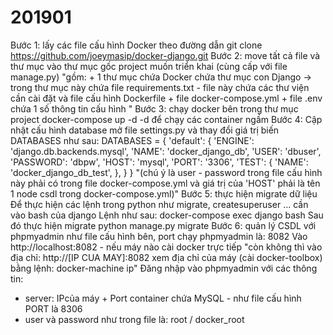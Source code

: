 # 201901
Bước 1: lấy các file cấu hình Docker theo đường dẫn
git clone https://github.com/joeymasip/docker-django.git
Bước 2: move tất cả file và thư mục vào thư mục gốc project muốn triển khai (cùng cấp với file manage.py)
"gồm: +  1 thư mục chứa Docker chứa thư mục con Django -> trong thư mục này chứa file requirements.txt - file này chứa các thư viện cần cài đặt và file cấu hình Dockerfile
        + file docker-compose.yml
        + file .env chứa 1 số thông tin cấu hình
"
Bước 3: chạy docker bên trong thư mục project
docker-compose up -d
-d để chạy các container ngầm
Bước 4: Cập nhật cấu hình database
mở file settings.py và thay đổi giá trị biến DATABASES như sau:
DATABASES = {
    'default': {
        'ENGINE': 'django.db.backends.mysql',
        'NAME': 'docker_django_db',
        'USER': 'dbuser',
        'PASSWORD': 'dbpw',
        'HOST': 'mysql',
        'PORT': '3306',
        'TEST': {
            'NAME': 'docker_django_db_test',
        },
    }
}
"(chú ý là user - password trong file cấu hình này phải có trong file docker-compose.yml
và giá trị của 'HOST' phải là tên 1 node csdl trong docker-compose.yml)"
Bước 5: thực hiện migrate dữ liệu
Để thực hiện các lệnh trong python như migrate, createsuperuser ... cần vào bash của django
Lệnh như sau:
docker-compose exec django bash
Sau đó thực hiện migrate
python manage.py migrate
Bước 6: quản lý CSDL với phpmyadmin
như file cấu hình bên, port chạy phpmyadmin là: 8082
Vào http://localhost:8082 - nếu máy nào cài docker trực tiếp
"còn không thì vào địa chỉ: http://[IP CUA MAY]:8082
xem địa chỉ của máy (cài docker-toolbox) bằng lệnh: docker-machine ip"
Đăng nhập vào phpmyadmin với các thông tin:
- server: IPcủa máy + Port container chứa MySQL - như file cấu hình PORT là 8306
- user và password như trong file là: root / docker_root
